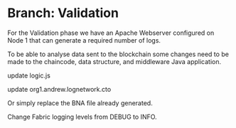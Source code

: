 # Branch: Validation

For the Validation phase we have an Apache Webserver configured on Node 1 that can generate a required number of logs.

To be able to analyse data sent to the blockchain some changes need to be made to the chaincode, data structure, and middleware Java application.

update logic.js

update org1.andrew.lognetwork.cto

Or simply replace the BNA file already generated.

Change Fabric logging levels from DEBUG to INFO.
